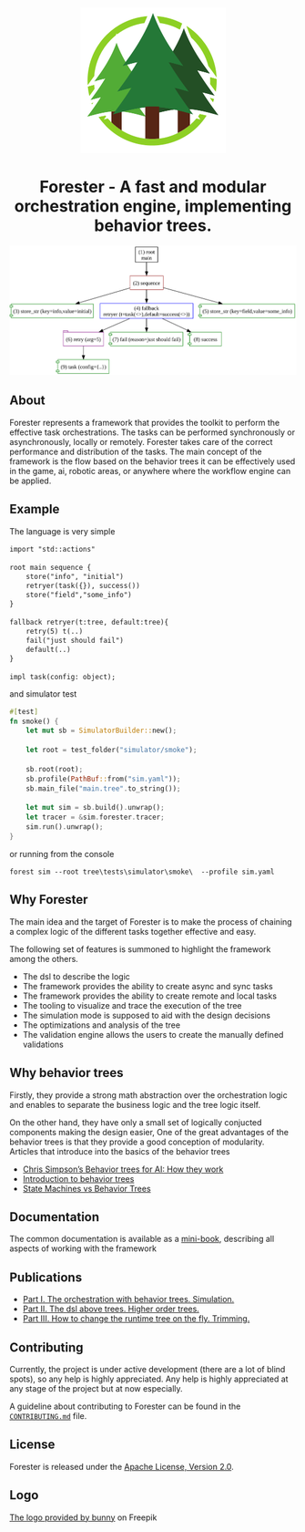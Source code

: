 <p align="center">
    <img width="255" alt="Logo" src="docs/src/pics/logo.png">
</p>
<h1 align="center">Forester - A fast and modular orchestration engine, implementing behavior trees.</h1>


<p align="center">
  <img alt="Visualization of the tree"
       src="docs/src/pics/main.svg">
</p>

## About

Forester represents a framework that provides the toolkit to perform the effective task orchestrations.
The tasks can be performed synchronously or asynchronously, locally or remotely.
Forester takes care of the correct performance and distribution of the tasks.
The main concept of the framework is the flow based on the behavior trees
it can be effectively used in the game, ai, robotic areas, or anywhere where the workflow engine can be applied.

## Example

The language is very simple
```
import "std::actions"

root main sequence {
    store("info", "initial")
    retryer(task({}), success())
    store("field","some_info")
}

fallback retryer(t:tree, default:tree){
    retry(5) t(..)
    fail("just should fail")
    default(..)
}

impl task(config: object);
```

and simulator test

```rust
#[test]
fn smoke() {
    let mut sb = SimulatorBuilder::new();

    let root = test_folder("simulator/smoke");

    sb.root(root);
    sb.profile(PathBuf::from("sim.yaml"));
    sb.main_file("main.tree".to_string());

    let mut sim = sb.build().unwrap();
    let tracer = &sim.forester.tracer;
    sim.run().unwrap();
}
```

or running from the console

```shell
forest sim --root tree\tests\simulator\smoke\  --profile sim.yaml
```

## Why Forester

The main idea and the target of Forester is to make the process of chaining a complex logic
of the different tasks together effective and easy.

The following set of features is summoned to highlight the framework among the others.

- The dsl to describe the logic
- The framework provides the ability to create async and sync tasks 
- The framework provides the ability to create remote and local tasks
- The tooling to visualize and trace the execution of the tree
- The simulation mode is supposed to aid with the design decisions
- The optimizations and analysis of the tree
- The validation engine allows the users to create the manually defined validations

## Why behavior trees

Firstly, they provide a strong math abstraction over the orchestration logic \
and enables to separate the business logic and the tree logic itself.

On the other hand, they have only a small set of logically conjucted components making the design easier,
One of the great advantages of the behavior trees is that they provide a good conception of modularity. \
Articles that introduce into the basics of the behavior trees
- [Chris Simpson’s Behavior trees for AI: How they work](https://outforafight.wordpress.com/2014/07/15/behaviour-behavior-trees-for-ai-dudes-part-1/)
- [Introduction to behavior trees](https://robohub.org/introduction-to-behavior-trees/)
- [State Machines vs Behavior Trees](https://www.polymathrobotics.com/blog/state-machines-vs-behavior-trees)
 
## Documentation

The common documentation is available as a [mini-book](https://besok.github.io/forester/), describing all aspects of working with the framework

## Publications
 - [Part I. The orchestration with behavior trees. Simulation.](https://medium.com/@zhguchev/forester-the-orchestration-with-behaviour-trees-part-i-simulation-b10867aab8db)
 - [Part II. The dsl above trees. Higher order trees.](https://medium.com/@zhguchev/forester-part-ii-why-do-we-need-to-have-a-language-above-trees-bdf046bf4a73)
 - [Part III. How to change the runtime tree on the fly. Trimming.](https://medium.com/@zhguchev/forester-part-iii-trimming-change-the-runtime-tree-on-the-fly-185a6e61a7aa)

## Contributing

Currently, the project is under active development (there are a lot of blind spots), so any help is highly appreciated.
Any help is highly appreciated at any stage of the project but at now especially.

A guideline about contributing to Forester can be found in the
[`CONTRIBUTING.md`](CONTRIBUTING.md) file.

## License

Forester is released under the [Apache License, Version 2.0](LICENSE).

## Logo

<a href="https://www.freepik.com/free-vector/logo-with-abstract-tree_29192741.htm#from_view=detail_alsolike">The logo provided by bunny</a> on Freepik


